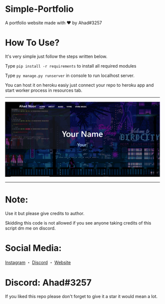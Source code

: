 # Simple-Portfolio
A portfolio website made with ❤ by Ahad#3257

# How To Use?
It's very simple just follow the steps written below.

Type `pip install -r requirements` to install all required modules

Type `py manage.py runserver` in console to run localhost server.

You can host it on heroku easiy just connect your repo to heroku app and start worker process in resources tab.
***

<p align="center"><img width="600px" src="./static/assets/screenshot.png"/></p>

***

# Note:
Use it but please give credits to author.

Skidding this code is not allowed if you see anyone taking credits of this script dm me on discord.

# Social Media:
[Instagram](https://www.instagram.com/ahadnoor._) ・
[Discord](https://discord.gg/Ncsc5pRNgf) ・
[Website](https://www.itscruel.cf/) 

# Discord: Ahad#3257
If you liked this repo please don't forget to give it a star it would mean a lot.
